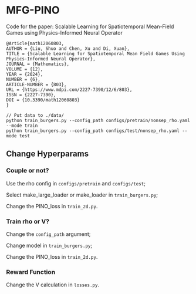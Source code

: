 # MFG-PINO

Code for the paper: Scalable Learning for Spatiotemporal Mean-Field Games using Physics-Informed Neural Operator

```
@Article{math12060803,
AUTHOR = {Liu, Shuo and Chen, Xu and Di, Xuan},
TITLE = {Scalable Learning for Spatiotemporal Mean Field Games Using Physics-Informed Neural Operator},
JOURNAL = {Mathematics},
VOLUME = {12},
YEAR = {2024},
NUMBER = {6},
ARTICLE-NUMBER = {803},
URL = {https://www.mdpi.com/2227-7390/12/6/803},
ISSN = {2227-7390},
DOI = {10.3390/math12060803}
}
```

```
// Put data to ./data/
python train_burgers.py --config_path configs/pretrain/nonsep_rho.yaml --mode train
python train_burgers.py --config_path configs/test/nonsep_rho.yaml --mode test
```

## Change Hyperparams

### Couple or not?

Use the rho config in `configs/pretrain` and `configs/test`;

Select make_large_loader or make_loader in `train_burgers.py`;

Change the PINO_loss in `train_2d.py`.

### Train rho or V?

Change the `config_path` argument;

Change model in `train_burgers.py`;

Change the PINO_loss in `train_2d.py`.

### Reward Function

Change the V calculation in `losses.py`.
